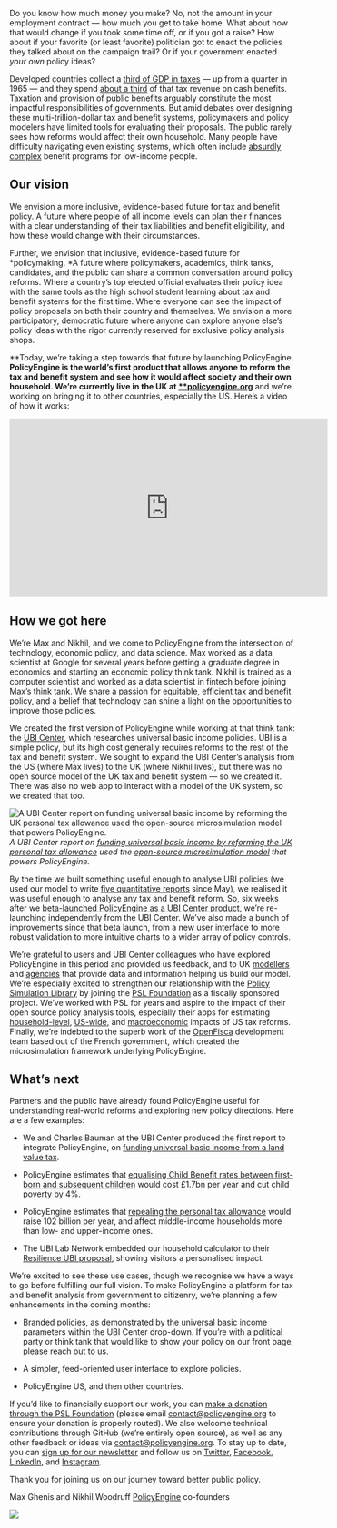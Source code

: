 Do you know how much money you make? No, not the amount in your employment contract — how much you get to take home. What about how that would change if you took some time off, or if you got a raise? How about if your favorite (or least favorite) politician got to enact the policies they talked about on the campaign trail? Or if your government enacted *your own* policy ideas?

Developed countries collect a [third of GDP in taxes](https://www.oecd.org/tax/tax-policy/revenue-statistics-highlights-brochure.pdf) — up from a quarter in 1965 — and they spend [about a third](https://www.oecd.org/els/soc/OECD2020-Social-Expenditure-SOCX-Update.pdf) of that tax revenue on cash benefits. Taxation and provision of public benefits arguably constitute the most impactful responsibilities of governments. But amid debates over designing these multi-trillion-dollar tax and benefit systems, policymakers and policy modelers have limited tools for evaluating their proposals. The public rarely sees how reforms would affect their own household. Many people have difficulty navigating even existing systems, which often include [absurdly complex](https://www.youtube.com/watch?v=HLIH7ukbE2I) benefit programs for low-income people.

## Our vision

We envision a more inclusive, evidence-based future for tax and benefit policy. A future where people of all income levels can plan their finances with a clear understanding of their tax liabilities and benefit eligibility, and how these would change with their circumstances.

Further, we envision that inclusive, evidence-based future for *policymaking. *A future where policymakers, academics, think tanks, candidates, and the public can share a common conversation around policy reforms. Where a country’s top elected official evaluates their policy idea with the same tools as the high school student learning about tax and benefit systems for the first time. Where everyone can see the impact of policy proposals on both their country and themselves. We envision a more participatory, democratic future where anyone can explore anyone else’s policy ideas with the rigor currently reserved for exclusive policy analysis shops.

**Today, we’re taking a step towards that future by launching PolicyEngine. **PolicyEngine is the world’s first product that allows anyone to reform the tax and benefit system and see how it would affect society and their own household. We’re currently live in the UK at [**policyengine.org](http://policyengine.org)** and we’re working on bringing it to other countries, especially the US. Here’s a video of how it works:

<center><iframe width="560" height="315" src="https://www.youtube.com/embed/nTIzJ-mzkno" frameborder="0" allowfullscreen></iframe></center>

## How we got here

We’re Max and Nikhil, and we come to PolicyEngine from the intersection of technology, economic policy, and data science. Max worked as a data scientist at Google for several years before getting a graduate degree in economics and starting an economic policy think tank. Nikhil is trained as a computer scientist and worked as a data scientist in fintech before joining Max’s think tank. We share a passion for equitable, efficient tax and benefit policy, and a belief that technology can shine a light on the opportunities to improve those policies.

We created the first version of PolicyEngine while working at that think tank: the [UBI Center](http://ubicenter.org), which researches universal basic income policies. UBI is a simple policy, but its high cost generally requires reforms to the rest of the tax and benefit system. We sought to expand the UBI Center’s analysis from the US (where Max lives) to the UK (where Nikhil lives), but there was no open source model of the UK tax and benefit system — so we created it. There was also no web app to interact with a model of the UK system, so we created that too.

![A UBI Center report on [funding universal basic income by reforming the UK personal tax allowance](https://www.ubicenter.org/personal-allowance) used the [open-source microsimulation model](https://github.com/PolicyEngine/openfisca-uk) that powers PolicyEngine.](https://cdn-images-1.medium.com/max/3164/0*u2MatZNQhvAplTLa)*A UBI Center report on [funding universal basic income by reforming the UK personal tax allowance](https://www.ubicenter.org/personal-allowance) used the [open-source microsimulation model](https://github.com/PolicyEngine/openfisca-uk) that powers PolicyEngine.*

By the time we built something useful enough to analyse UBI policies (we used our model to write [five quantitative reports](https://www.ubicenter.org/tag/uk/) since May), we realised it was useful enough to analyse any tax and benefit reform. So, six weeks after we [beta-launched PolicyEngine as a UBI Center product](https://www.ubicenter.org/introducing-policyengine), we’re re-launching independently from the UBI Center. We’ve also made a bunch of improvements since that beta launch, from a new user interface to more robust validation to more intuitive charts to a wider array of policy controls.

We’re grateful to users and UBI Center colleagues who have explored PolicyEngine in this period and provided us feedback, and to UK [modellers](https://www.iser.essex.ac.uk/files/projects/UKMOD/EUROMOD_country_report.pdf) and [agencies](https://ukdataservice.ac.uk/) that provide data and information helping us build our model. We’re especially excited to strengthen our relationship with the [Policy Simulation Library](http://pslmodels.org) by joining the [PSL Foundation](http://psl-foundation.org) as a fiscally sponsored project. We’ve worked with PSL for years and aspire to the impact of their open source policy analysis tools, especially their apps for estimating [household-level](https://compute.studio/PSLmodels/Tax-Cruncher/), [US-wide](https://compute.studio/PSLmodels/Tax-Brain), and [macroeconomic](https://compute.studio/PSLmodels/OG-USA) impacts of US tax reforms. Finally, we’re indebted to the superb work of the [OpenFisca](http://openfisca.org) development team based out of the French government, which created the microsimulation framework underlying PolicyEngine.

## What’s next

Partners and the public have already found PolicyEngine useful for understanding real-world reforms and exploring new policy directions. Here are a few examples:

* We and Charles Bauman at the UBI Center produced the first report to integrate PolicyEngine, on [funding universal basic income from a land value tax](https://www.ubicenter.org/uk-lvt).

* PolicyEngine estimates that [equalising Child Benefit rates between first-born and subsequent children](https://uk.policyengine.org/population-impact?CB_additional=21.15) would cost £1.7bn per year and cut child poverty by 4%.

* PolicyEngine estimates that [repealing the personal tax allowance](https://uk.policyengine.org/population-impact?personal_allowance=0) would raise 102 billion per year, and affect middle-income households more than low- and upper-income ones.

* The UBI Lab Network embedded our household calculator to their [Resilience UBI proposal](https://www.ubilabnetwork.org/resilience-ubi), showing visitors a personalised impact.

We’re excited to see these use cases, though we recognise we have a ways to go before fulfilling our full vision. To make PolicyEngine a platform for tax and benefit analysis from government to citizenry, we’re planning a few enhancements in the coming months:

* Branded policies, as demonstrated by the universal basic income parameters within the UBI Center drop-down. If you’re with a political party or think tank that would like to show your policy on our front page, please reach out to us.

* A simpler, feed-oriented user interface to explore policies.

* PolicyEngine US, and then other countries.

If you’d like to financially support our work, you can [make a donation through the PSL Foundation](https://opencollective.com/psl) (please email [contact@policyengine.org](mailto:contact@policyengine.org) to ensure your donation is properly routed). We also welcome technical contributions through GitHub (we’re entirely open source), as well as any other feedback or ideas via [contact@policyengine.org](mailto:contact@policyengine.org). To stay up to date, you can [sign up for our newsletter](https://mailchi.mp/7b89fef927ca/general) and follow us on [Twitter](http://twitter.com/thepolicyengine), [Facebook](http://facebook.com/thepolicyengine), [LinkedIn](https://linkedin.com/company/thepolicyengine), and [Instagram](http://instagram.com/policyengine).

Thank you for joining us on our journey toward better public policy.

Max Ghenis and Nikhil Woodruff
[PolicyEngine](http://policyengine.org) co-founders

![](https://cdn-images-1.medium.com/max/2000/1*sKPTtD2QzO5FZQNdyRP-YQ.png)
